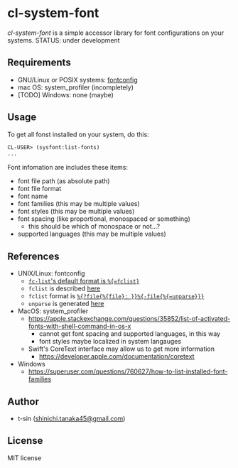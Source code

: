 # cl-system-font

*cl-system-font* is a simple accessor library for font configurations on your systems.
STATUS: under development

## Requirements

- GNU/Linux or POSIX systems: [fontconfig](https://www.freedesktop.org/wiki/Software/fontconfig/)
- mac OS: system_profiler (incompletely)
- [TODO] Windows: none (maybe)

## Usage

To get all fonst installed on your system, do this:

```lisp
CL-USER> (sysfont:list-fonts)
...
```

Font infomation are includes these items:

- font file path (as absolute path)
- font file format
- font name
- font families (this may be multiple values)
- font styles (this may be multiple values)
- font spacing (like proportional, monospaced or something)
    - this should be which of monospace or not...?
- supported languages (this may be multiple values)

## References

- UNIX/Linux: fontconfig
    - [`fc-list`'s default format is `%{=fclist}`](https://gitlab.freedesktop.org/fontconfig/fontconfig/-/blob/f07d7c67e4de05c25ee391e99ee9368f1136317d/fc-list/fc-list.c#L181)
    - `fclist` is described [here](https://www.freedesktop.org/software/fontconfig/fontconfig-devel/fcpatternformat.html)
    - `fclist` format is [`%{?file{%{file}: }}%{-file{%{=unparse}}}`](https://gitlab.freedesktop.org/fontconfig/fontconfig/-/blob/f07d7c67e4de05c25ee391e99ee9368f1136317d/src/fcformat.c#L80)
    - `unparse` is generated [here](https://gitlab.freedesktop.org/fontconfig/fontconfig/-/blob/f07d7c67e4de05c25ee391e99ee9368f1136317d/src/fcname.c#L636)
- MacOS: system_profiler
    - https://apple.stackexchange.com/questions/35852/list-of-activated-fonts-with-shell-command-in-os-x
        - cannot get font spacing and supported languages, in this way
        - font styles maybe localized in system langauges
    - Swift's CoreText interface may allow us to get more information
        - https://developer.apple.com/documentation/coretext
- Windows
    - https://superuser.com/questions/760627/how-to-list-installed-font-families

## Author

- t-sin (<shinichi.tanaka45@gmail.com>)

## License

MIT license
